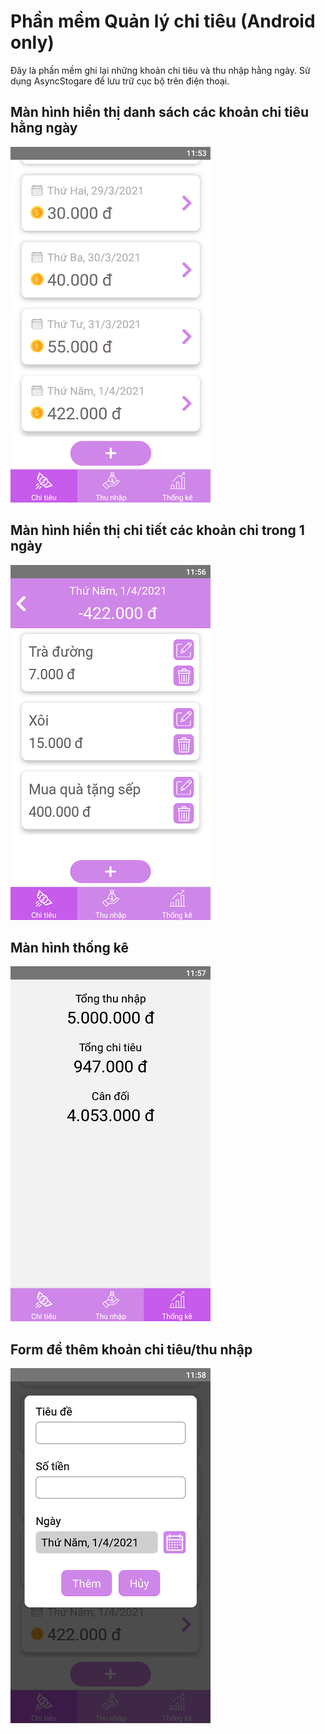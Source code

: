 # Phần mềm Quản lý chi tiêu (Android only)
Đây là phần mềm ghi lại những khoản chi tiêu và thu nhập hằng ngày. Sử dụng AsyncStogare để lưu trữ cục bộ trên điện thoại.

## Màn hình hiển thị danh sách các khoản chi tiêu hằng ngày
![Spending Tab](app_images/SpendingTab.png)

## Màn hình hiển thị chi tiết các khoản chi trong 1 ngày
![Detail Tab](app_images/DetailTab.png)

## Màn hình thống kê
![Statistic Tab](app_images/StatisticTab.png)

## Form để thêm khoản chi tiêu/thu nhập
![Form](app_images/Form.png)
